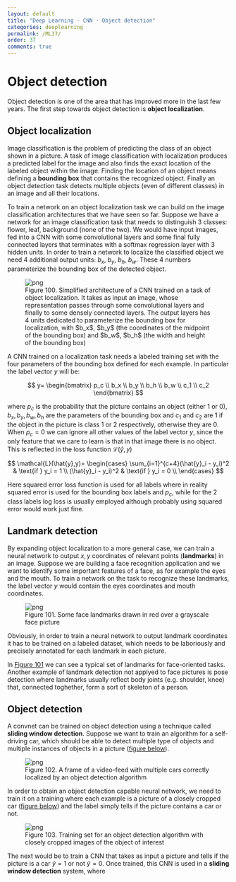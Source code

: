 ```yaml
---
layout: default
title: "Deep Learning - CNN - Object detection"
categories: deeplearning
permalink: /ML37/
order: 37
comments: true
---
```


# Object detection
Object detection is one of the area that has improved more in the last few years. The first step towards object detection is **object localization**.

## Object localization
Image classification is the problem of predicting the class of an object shown in a picture. A task of image classification with localization produces a predicted label for the image and also finds the exact location of the labeled object within the image. Finding the location of an object means defining a **bounding box** that contains the recognized object. Finally an object detection task detects multiple objects (even of different classes) in an image and all their locations.

To train a network on an object localization task we can build on the image classification architectures that we have seen so far. Suppose we have a network for an image classification task that needs to distinguish 3 classes: flower, leaf, background (none of the two). We would have input images, fed into a CNN with some convolutional layers and some final fully connected layers that terminates with a softmax regression layer with 3 hidden units. In order to train a network to localize the classified object we need 4 additional output units: $b_x$, $b_y$, $b_h$, $b_w$. These 4 numbers parameterize the bounding box of the detected object.


    

<figure id="fig:cnnloc">
    <img src="{{site.baseurl}}/pages/ML-37-DeepLearningCNN5_files/ML-37-DeepLearningCNN5_2_0.svg" alt="png">
    <figcaption>Figure 100. Simplified architecture of a CNN trained on a task of object localization. It takes as input an image, whose representation passes through some convolutional layers and finally to some densely connected layers. The output layers has 4 units dedicated to parameterize the bounding box for localization, with $b_x$, $b_y$ (the coordinates of the midpoint of the bounding box) and $b_w$, $b_h$ (the width and height of the bounding box)</figcaption>
</figure>

A CNN trained on a localization task needs a labeled training set with the four parameters of the bounding box defined for each example. In particular the label vector $y$ will be:

$$
y=
\begin{bmatrix}
p_c \\
b_x \\ 
b_y \\
b_h \\
b_w \\
c_1 \\
c_2
\end{bmatrix}
$$

where $p_c$ is the probability that the picture contains an object (either 1 or 0), $b_x, b_y, b_w, b_h$ are the parameters of the bounding box and $c_1$ and $c_2$ are 1 if the object in the picture is class 1 or 2 respectively, otherwise they are 0. When $p_c=0$ we can ignore all other values of the label vector $y$, since the only feature that we care to learn is that in that image there is no object. This is reflected in the loss function $\mathcal{L}(\hat{y},y)$

$$
\mathcal{L}(\hat{y},y)=
\begin{cases} 
\sum_{i=1}^{c+4}(\hat{y}_i - y_i)^2 & \text{if } y_i = 1 \\
(\hat{y}_i - y_i)^2   & \text{if } y_i = 0 \\
\end{cases}
$$

Here squared error loss function is used for all labels where in reality squared error is used for the bounding box labels and $p_c$, while for the 2 class labels log loss is usually employed although probably using squared error would work just fine.

## Landmark detection
By expanding object localization to a more general case, we can train a neural network to output $x,y$ coordinates of relevant points (**landmarks**) in an image. Suppose we are building a face recognition application and we want to identify some important features of a face, as for example the eyes and the mouth. To train a network on the task to recognize these landmarks, the label vector $y$ would contain the eyes coordinates and mouth coordinates.


    

<figure id="fig:landmarks">
    <img src="{{site.baseurl}}/pages/ML-37-DeepLearningCNN5_files/ML-37-DeepLearningCNN5_5_0.svg" alt="png">
    <figcaption>Figure 101. Some face landmarks drawn in red over a grayscale face picture</figcaption>
</figure>

Obviously, in order to train a neural network to output landmark coordinates it has to be trained on a labeled dataset, which needs to be laboriously and precisely annotated for each landmark in each picture. 

In <a href="#fig:landmarks">Figure 101</a> we can see a typical set of landmarks for face-oriented tasks. Another example of landmark detection not applyed to face pictures is pose detection where landmarks usually reflect body joints (e.g. shoulder, knee) that, connected toghether, form a sort of skeleton of a person.

## Object detection
A convnet can be trained on object detection using a technique called **sliding window detection**. Suppose we want to train an algorithm for a self-driving car, which should be able to detect multiple type of objects and multiple instances of objects in a picture (<a href="fig:cardetect">figure below</a>).


    

<figure id="fig:cardetect">
    <img src="{{site.baseurl}}/pages/ML-37-DeepLearningCNN5_files/ML-37-DeepLearningCNN5_8_0.svg" alt="png">
    <figcaption>Figure 102. A frame of a video-feed with multiple cars correctly localized by an  object detection algorithm</figcaption>
</figure>

In order to obtain an object detection capable neural network, we need to train it on a training where each example is a picture of a closely cropped car (<a href="fig:objdettrainset">figure below</a>) and the label simply tells if the picture contains a car or not. 


    

<figure id="fig:objdettrainset">
    <img src="{{site.baseurl}}/pages/ML-37-DeepLearningCNN5_files/ML-37-DeepLearningCNN5_10_0.svg" alt="png">
    <figcaption>Figure 103. Training set for an object detection algorithm with closely cropped images of the object of interest</figcaption>
</figure>

The next would be to train a CNN that takes as input a picture and tells if the picture is  a car $\hat{y}=1$ or not $\hat{y}=0$. Once trained, this CNN is used in a **sliding window detection** system, where 


```python

```
